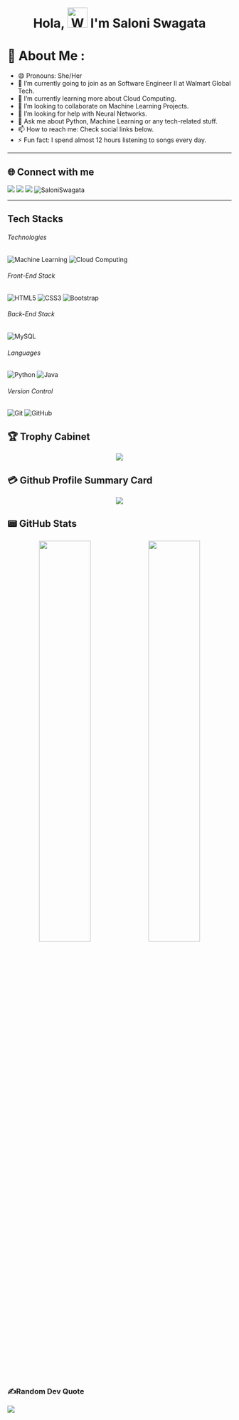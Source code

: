 <h1 align="center"> Hola, <img src="https://raw.githubusercontent.com/nixin72/nixin72/master/wave.gif" 
         alt="Waving hand animated gif"
         height="45"
         width="45" /> I'm Saloni Swagata</h1>
         
# 💫 About Me :
- 😄 Pronouns: She/Her
- 🔭 I’m currently going to join as an Software Engineer II at Walmart Global Tech.
- 🌱 I’m currently learning more about Cloud Computing.
- 👯 I’m looking to collaborate on Machine Learning Projects.
- 🤔 I’m looking for help with Neural Networks.
- 💬 Ask me about Python, Machine Learning or any tech-related stuff.
- 📫 How to reach me: Check social links below.
- ⚡ Fun fact: I spend almost 12 hours listening to songs every day.
---
## 🌐 Connect with me 
[<img src="https://img.shields.io/badge/linkedin-%230077B5.svg?&style=for-the-badge&logo=linkedin&logoColor=white"/>](https://linkedin.com/in/saloniswagata/) 
[<img src = "https://img.shields.io/badge/instagram-%23E4405F.svg?&style=for-the-badge&logo=instagram&logoColor=white">](https://www.instagram.com/swagata_saloni/)
[<img src ="https://img.shields.io/badge/Email-Here-%23E4405F.svg?&style=for-the-badge&logo=&logoColor=white%22">](mailto:saloniswagata@gmail.com)
<img src="https://komarev.com/ghpvc/?username=SaloniSwagata&label=Views&color=blue&style=plastic&style=for-the-badge" alt="SaloniSwagata" />

---

## Tech Stacks

###### Technologies
![Machine Learning](https://img.shields.io/badge/Machine%20learning-430098?style=for-the-badge&logo=machine%20learning)
![Cloud Computing](https://img.shields.io/badge/Cloud%20Computing-430098?style=for-the-badge&logo=cloud%20computing&logoColor=white)
###### Front-End Stack
![HTML5](https://img.shields.io/badge/-HTML5-E34F26?style=for-the-badge&logo=html5&logoColor=white)
![CSS3](https://img.shields.io/badge/-CSS3-1572B6?style=for-the-badge&logo=css3)
![Bootstrap](https://img.shields.io/badge/-Bootstrap-7952B3?style=for-the-badge&logo=bootstrap&logoColor=white)

###### Back-End Stack
![MySQL](https://img.shields.io/badge/-MySQL-4479A1?style=for-the-badge&logo=mysql&logoColor=white)

###### Languages
![Python](https://img.shields.io/badge/-Python-3776AB?style=for-the-badge&logo=Python&logoColor=white)
![Java](https://img.shields.io/badge/JAVA-00599C?style=for-the-badge&logo=JAVA&logoColor=white)

###### Version Control
![Git](https://img.shields.io/badge/-Git-F05032?style=for-the-badge&logo=git&logoColor=white)
![GitHub](https://img.shields.io/badge/-GitHub-181717?style=for-the-badge&logo=github)

## 🏆 Trophy Cabinet

<p align=center>
<img align=center src="https://github-profile-trophy.vercel.app/?username=SaloniSwagata&theme=monokai&row=2&column=3&margin-w=8&margin-h=8">
</p>

## 💳 Github Profile Summary Card
<p align="center">
  <img src="https://github-profile-summary-cards.vercel.app/api/cards/profile-details?username=SaloniSwagata&theme=vue"/>
</p>

## 📟 GitHub Stats
<p align="center">
	<img width="48%" src="https://github-readme-stats.vercel.app/api?username=SaloniSwagata&show_icons=true&theme=vue" />
	<img width="48%" src="https://github-readme-streak-stats.herokuapp.com/?user=SaloniSwagata&theme=vue" />
</p>

### ✍️Random Dev Quote
![](https://quotes-github-readme.vercel.app/api?type=horizontal&theme=vue)
